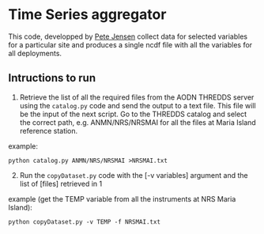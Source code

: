 # Time Series aggregator

This code, developped by [Pete Jensen](https://github.com/petejan/imos-tools) collect data for selected variables for a particular site and produces a single ncdf file with all the variables for all deployments.

## Intructions to run

1. Retrieve the list of all the required files from the AODN THREDDS server using the `catalog.py` code and send the output to a text file. This file will be the input of the next script. Go to the THREDDS catalog and select the correct path, e.g. ANMN/NRS/NRSMAI for all the files at Maria Island reference station. 

example: 

```
python catalog.py ANMN/NRS/NRSMAI >NRSMAI.txt
```

2. Run the `copyDataset.py` code with the [-v variables] argument and the list of [files] retrieved in 1

example (get the TEMP variable from all the instruments at NRS Maria Island): 

```
python copyDataset.py -v TEMP -f NRSMAI.txt
```



